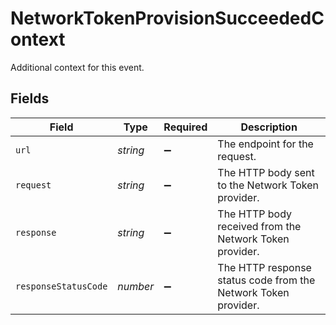 # NetworkTokenProvisionSucceededContext

Additional context for this event.


## Fields

| Field                                                          | Type                                                           | Required                                                       | Description                                                    |
| -------------------------------------------------------------- | -------------------------------------------------------------- | -------------------------------------------------------------- | -------------------------------------------------------------- |
| `url`                                                          | *string*                                                       | :heavy_minus_sign:                                             | The endpoint for the request.                                  |
| `request`                                                      | *string*                                                       | :heavy_minus_sign:                                             | The HTTP body sent to the Network Token provider.              |
| `response`                                                     | *string*                                                       | :heavy_minus_sign:                                             | The HTTP body received from the Network Token provider.        |
| `responseStatusCode`                                           | *number*                                                       | :heavy_minus_sign:                                             | The HTTP response status code from the Network Token provider. |